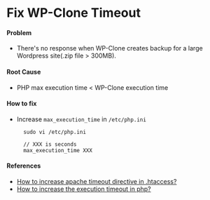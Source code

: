 # Fix WP-Clone Timeout

#### Problem
* There's no response when WP-Clone creates backup for a large Wordpress site(.zip file > 300MB).

#### Root Cause
* PHP max execution time < WP-Clone execution time

#### How to fix
* Increase `max_execution_time` in `/etc/php.ini`

        sudo vi /etc/php.ini

        // XXX is seconds
        max_execution_time XXX

#### References
* [How to increase apache timeout directive in .htaccess?](http://stackoverflow.com/questions/9629566/how-to-increase-apache-timeout-directive-in-htaccess)
* [How to increase the execution timeout in php?](http://stackoverflow.com/questions/3829403/how-to-increase-the-execution-timeout-in-php)
